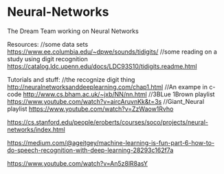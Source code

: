 # Neural-Networks
The Dream Team working on Neural Networks

Resources:
//some data sets
https://www.ee.columbia.edu/~dpwe/sounds/tidigits/
//some reading on a study using digit recognition
https://catalog.ldc.upenn.edu/docs/LDC93S10/tidigits.readme.html



Tutorials and stuff:
//the recognize digit thing
http://neuralnetworksanddeeplearning.com/chap1.html
//An exampe in c-code
http://www.cs.bham.ac.uk/~jxb/NN/nn.html
//3BLue 1Brown playlist 
https://www.youtube.com/watch?v=aircAruvnKk&t=3s
//Giant_Neural playlist
https://www.youtube.com/watch?v=ZzWaow1Rvho



https://cs.stanford.edu/people/eroberts/courses/soco/projects/neural-networks/index.html


https://medium.com/@ageitgey/machine-learning-is-fun-part-6-how-to-do-speech-recognition-with-deep-learning-28293c162f7a

https://www.youtube.com/watch?v=An5z8lR8asY
